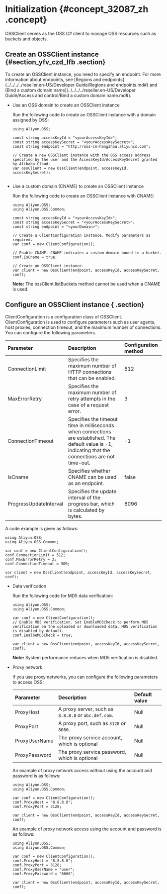 # Initialization {#concept_32087_zh .concept}

OSSClient serves as the OSS C\# client to manage OSS resources such as buckets and objects.

## Create an OSSClient instance {#section_yfv_czd_lfb .section}

To create an OSSClient instance, you need to specify an endpoint. For more information about endpoints, see [Regions and endpoints](../../../../reseller.en-US/Developer Guide/Regions and endpoints.md#) and [Bind a custom domain name](../../../../reseller.en-US/Developer Guide/Access and control/Bind a custom domain name.md#).

-   Use an OSS domain to create an OSSClient instance

    Run the following code to create an OSSClient instance with a domain assigned by OSS:

    ```language-csharp
    using Aliyun.OSS;
    
    const string accessKeyId = "<yourAccessKeyId>";
    const string accessKeySecret = "<yourAccessKeySecret>";
    const string endpoint = "http://oss-cn-hangzhou.aliyuncs.com";
    
    // Create a new OSSClient instance with the OSS access address specified by the user and the AccessKeyId/AccessKeySecret granted by Alibaba Cloud.
    var ossClient = new OssClient(endpoint, accessKeyId, accessKeySecret);
    
    
    ```

-   Use a custom domain \(CNAME\) to create an OSSClient instance

    Run the following code to create an OSSClient instance with CNAME:

    ```language-csharp
    using Aliyun.OSS;
    using Aliyun.OSS.Common;
    
    const string accessKeyId = "<yourAccessKeyId>";
    const string accessKeySecret = "<yourAccessKeySecret>";
    const string endpoint = "<yourDomain>";
    
    // Create a ClientConfiguration instance. Modify parameters as required.
    var conf = new ClientConfiguration();
    
    // Enable CNAME. CNAME indicates a custom domain bound to a bucket.
    conf.IsCname = true;
    
    // Create an OSSClient instance.
    var client = new OssClient(endpoint, accessKeyId, accessKeySecret, conf);
    
    ```

    **Note:** The ossClient.listBuckets method cannot be used when a CNAME is used.


## Configure an OSSClient instance { .section}

ClientConfiguration is a configuration class of OSSClient. ClientConfiguration is used to configure parameters such as user agents, host proxies, connection timeout, and the maximum number of connections. You can configure the following parameters.

|Parameter|Description|Configuration method|
|:--------|:----------|:-------------------|
|ConnectionLimit|Specifies the maximum number of HTTP connections that can be enabled.|512|
|MaxErrorRetry|Specifies the maximum number of retry attempts in the case of a request error.|3|
|ConnectionTimeout|Specifies the timeout time in milliseconds when connections are established. The default value is -1, indicating that the connections are not time-out.|-1|
|IsCname|Specifies whether CNAME can be used as an endpoint.|false|
|ProgressUpdateInterval|Specifies the update interval of the progress bar, which is calculated by bytes.|8096|

A code example is given as follows:

```language-csharp
using Aliyun.OSS;
using Aliyun.OSS.Common;

var conf = new ClientConfiguration();
conf.ConnectionLimit = 512;
conf.MaxErrorRetry = 3;
conf.ConnectionTimeout = 300;

var client = new OssClient(endpoint, accessKeyId, accessKeySecret, conf);

```

-   Data verification

    Run the following code for MD5 data verification:

    ```language-csharp
    using Aliyun.OSS;
    using Aliyun.OSS.Common;
    
    var conf = new ClientConfiguration();
    // Enable MD5 verification. Set EnableMD5Check to perform MD5 verification on the uploaded or downloaded data. MD5 verification is disabled by default.
    conf.EnalbeMD5Check = true;
    
    var client = new OssClient(endpoint, accessKeyId, accessKeySecret, conf);
    
    ```

    **Note:** System performance reduces when MD5 verification is disabled.

-   Proxy network

    If you use proxy networks, you can configure the following parameters to access OSS:

    |Parameter|Description|Default value|
    |:--------|:----------|:------------|
    |ProxyHost|A proxy server, such as `8.8.8.8` or `abc.def.com`.|Null|
    |ProxyPort|A proxy port, such as `3128` or `8080`.|Null|
    |ProxyUserName|The proxy service account, which is optional|Null|
    |ProxyPassword|The proxy service password, which is optional|Null|

    An example of proxy network access without using the account and password is as follows:

    ```language-csharp
    using Aliyun.OSS;
    using Aliyun.OSS.Common;
    
    var conf = new ClientConfiguration();
    conf.ProxyHost = "8.8.8.8";
    conf.ProxyPort = 3128;
    
    var client = new OssClient(endpoint, accessKeyId, accessKeySecret, conf);
    
    ```

    An example of proxy network access using the account and password is as follows:

    ```language-csharp
    using Aliyun.OSS;
    using Aliyun.OSS.Common;
    
    var conf = new ClientConfiguration();
    conf.ProxyHost = "8.8.8.8";
    conf.ProxyPort = 3128;
    conf.ProxyUserName = "user";
    conf.ProxyPassword = "6666";
    
    var client = new OssClient(endpoint, accessKeyId, accessKeySecret, conf);
    
    ```


